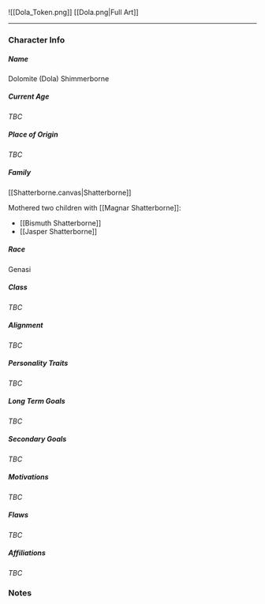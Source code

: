 ![[Dola_Token.png]]
[[Dola.png|Full Art]]

---
### Character Info

##### Name 
Dolomite (Dola) Shimmerborne

##### Current Age
*TBC*

##### Place of Origin
*TBC*

##### Family
[[Shatterborne.canvas|Shatterborne]]

Mothered two children with [[Magnar Shatterborne]]:
- [[Bismuth Shatterborne]]
- [[Jasper Shatterborne]]

##### Race
Genasi

##### Class
*TBC*

##### Alignment
*TBC*

##### Personality Traits
*TBC*

##### Long Term Goals
*TBC*

##### Secondary Goals
*TBC*

##### Motivations
*TBC*

##### Flaws
*TBC*

##### Affiliations
*TBC*

### Notes